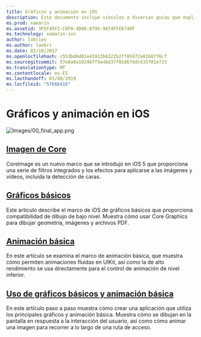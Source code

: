 ```yaml
---
title: Gráficos y animación en iOS
description: Este documento incluye vínculos a diversas guías que explican cómo utilizar los marcos de imagen básica, Core gráficos y animación básica de Xamarin.iOS.
ms.prod: xamarin
ms.assetid: 3FEF45F2-C0F0-4D66-8796-9674FFE6740F
ms.technology: xamarin-ios
author: lobrien
ms.author: laobri
ms.date: 03/18/2017
ms.openlocfilehash: c553bd6d81e43913b6322b2ff85972a81b87f6cf
ms.sourcegitcommit: 57e8a0a10246ff9a4bd37f01d67ddc635f81e723
ms.translationtype: MT
ms.contentlocale: es-ES
ms.lasthandoff: 03/08/2019
ms.locfileid: "57666416"
---
```

# <a name="graphics-and-animation-in-ios"></a>Gráficos y animación en iOS

![Images/00_final_app.png](images/00-final-app.png "una ejecución de la aplicación de ejemplo")

##  <a name="core-imageiosplatformgraphics-animation-iosintroduction-to-coreimagemd"></a>[Imagen de Core](~/ios/platform/graphics-animation-ios/introduction-to-coreimage.md)

CoreImage es un nuevo marco que se introdujo en iOS 5 que proporciona una serie de filtros integrados y los efectos para aplicarse a las imágenes y vídeos, incluida la detección de caras.

##  <a name="core-graphicsiosplatformgraphics-animation-ioscore-graphicsmd"></a>[Gráficos básicos](~/ios/platform/graphics-animation-ios/core-graphics.md)

Este artículo describe el marco de iOS de gráficos básicos que proporciona compatibilidad de dibujo de bajo nivel. Muestra cómo usar Core Graphics para dibujar geometría, imágenes y archivos PDF.

##  <a name="core-animationiosplatformgraphics-animation-ioscore-animationmd"></a>[Animación básica](~/ios/platform/graphics-animation-ios/core-animation.md)

En este artículo se examina el marco de animación básica, que muestra cómo permiten animaciones fluidas en UIKit, así como la de alto rendimiento se usa directamente para el control de animación de nivel inferior.

##  <a name="using-core-graphics-and-core-animationiosplatformgraphics-animation-iosgraphics-animation-walkthroughmd"></a>[Uso de gráficos básicos y animación básica](~/ios/platform/graphics-animation-ios/graphics-animation-walkthrough.md)

En este artículo paso a paso muestra cómo crear una aplicación que utiliza los principales gráficos y animación básica. Muestra cómo se dibujan en la pantalla en respuesta a la interacción del usuario, así como cómo animar una imagen para recorrer a lo largo de una ruta de acceso.
